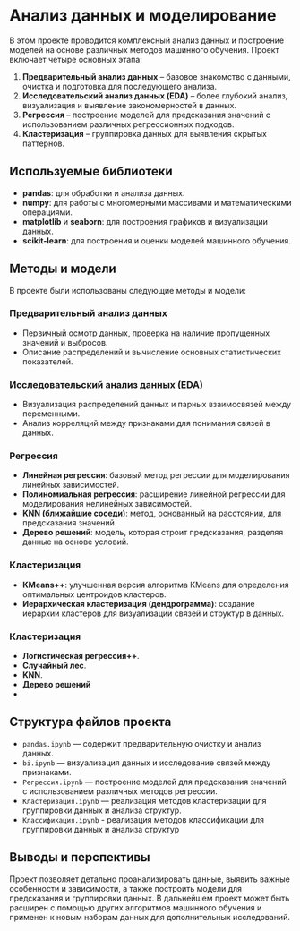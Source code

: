 # Анализ данных и моделирование

В этом проекте проводится комплексный анализ данных и построение моделей на основе различных методов машинного обучения. Проект включает четыре основных этапа:

1. **Предварительный анализ данных** – базовое знакомство с данными, очистка и подготовка для последующего анализа.
2. **Исследовательский анализ данных (EDA)** – более глубокий анализ, визуализация и выявление закономерностей в данных.
3. **Регрессия** – построение моделей для предсказания значений с использованием различных регрессионных подходов.
4. **Кластеризация** – группировка данных для выявления скрытых паттернов.

## Используемые библиотеки
- **pandas**: для обработки и анализа данных.
- **numpy**: для работы с многомерными массивами и математическими операциями.
- **matplotlib** и **seaborn**: для построения графиков и визуализации данных.
- **scikit-learn**: для построения и оценки моделей машинного обучения.

## Методы и модели
В проекте были использованы следующие методы и модели:

### Предварительный анализ данных
- Первичный осмотр данных, проверка на наличие пропущенных значений и выбросов.
- Описание распределений и вычисление основных статистических показателей.

### Исследовательский анализ данных (EDA)
- Визуализация распределений данных и парных взаимосвязей между переменными.
- Анализ корреляций между признаками для понимания связей в данных.

### Регрессия
- **Линейная регрессия**: базовый метод регрессии для моделирования линейных зависимостей.
- **Полиномиальная регрессия**: расширение линейной регрессии для моделирования нелинейных зависимостей.
- **KNN (ближайшие соседи)**: метод, основанный на расстоянии, для предсказания значений.
- **Дерево решений**: модель, которая строит предсказания, разделяя данные на основе условий.

### Кластеризация
- **KMeans++**: улучшенная версия алгоритма KMeans для определения оптимальных центроидов кластеров.
- **Иерархическая кластеризация (дендрограмма)**: создание иерархии кластеров для визуализации связей и структур в данных.

### Кластеризация
- **Логистическая регрессия++**.
- **Случайный лес**.
- **KNN**.
- **Дерево решений**
-   
## Структура файлов проекта
- `pandas.ipynb` — содержит предварительную очистку и анализ данных.
- `bi.ipynb` — визуализация данных и исследование связей между признаками.
- `Регрессия.ipynb` — построение моделей для предсказания значений с использованием различных методов регрессии.
- `Кластеризация.ipynb` — реализация методов кластеризации для группировки данных и анализа структур.
- `Классификация.ipynb` - реализация методов классификации для группировки данных и анализа структур

## Выводы и перспективы
Проект позволяет детально проанализировать данные, выявить важные особенности и зависимости, а также построить модели для предсказания и группировки данных. В дальнейшем проект может быть расширен с помощью других алгоритмов машинного обучения и применен к новым наборам данных для дополнительных исследований.
